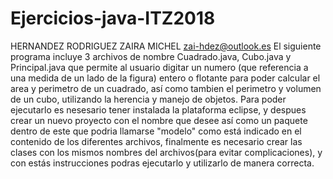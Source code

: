 # Ejercicios-java-ITZ2018
HERNANDEZ RODRIGUEZ ZAIRA MICHEL
zai-hdez@outlook.es
El siguiente programa incluye 3 archivos de nombre Cuadrado.java, Cubo.java y Principal.java que permite al usuario digitar un numero
(que referencia a una medida de un lado de la figura) entero o flotante para poder calcular el area y perimetro de un cuadrado, así como
tambien el perimetro y volumen de un cubo, utilizando la herencia y manejo de objetos.
Para poder ejecutarlo es nesesario tener instalada la plataforma eclipse, y despues crear un nuevo proyecto con el nombre que desee así 
como un paquete dentro de este que podria llamarse "modelo" como está indicado en el contenido de los diferentes archivos, finalmente es 
necesario crear las clases con los mismos nombres del archivos(para evitar complicaciones), y con estás instrucciones podras ejecutarlo y 
utilizarlo de manera correcta.
